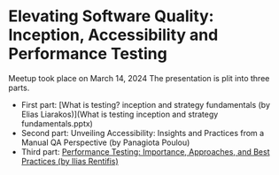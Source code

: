 # Elevating Software Quality: Inception, Accessibility and Performance Testing

Meetup took place on March 14, 2024
The presentation is plit into three parts.

- First part: [What is testing? inception and strategy fundamentals (by Elias Liarakos)](What is testing inception and strategy fundamentals.pptx)
- Second part: Unveiling Accessibility: Insights and Practices from a Manual QA Perspective (by Panagiota Poulou)
- Third part: [Performance Testing: Importance, Approaches, and Best Practices (by Ilias Rentifis)](Performance_testing.pptx)
